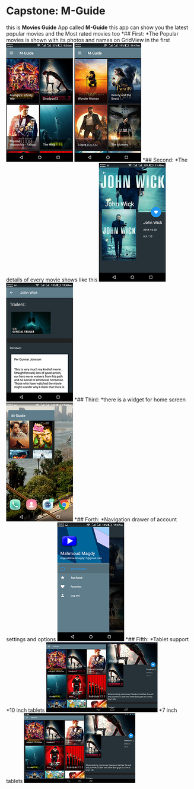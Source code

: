 # Capstone: M-Guide
this is __Movies Guide__ App called **M-Guide**
	this app can show you the latest popular movies and the Most rated movies too 
*## First:
	*The Popular movies is shown with its photos and names on GridView in the first 
	![screenshot here](/screens/1.png)
	![screenshot here](/screens/11.png)
*## Second:
	*The details of every movie shows like this
	![screenshot here](/screens/3.png)
	![screenshot here](/screens/4.png)
*## Third:
	*there is a widget for home screen
	![screenshot here](/screens/5.png)
*## Forth:
	*Navigation drawer of account settings and options 
	![screenshot here](/screens/2.png)
*## Fifth:
	*Tablet support
	*10 inch tablets
	![screenshot here](/screens/inch10_screen.png)
	*7 inch tablets
	![screenshot here](/screens/inch7.png)
	